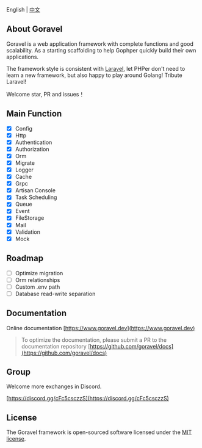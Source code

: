 <!-- <p align="center"><img src="https://goravel.s3.us-east-2.amazonaws.com/goravel-word.png" width="300"></p> -->

English | [中文](../zh/README.md)

## About Goravel

Goravel is a web application framework with complete functions and good scalability. As a starting scaffolding to help Gophper quickly build their own applications.

The framework style is consistent with [Laravel](https://github.com/laravel/laravel), let PHPer don't need to learn a new framework, but also happy to play around Golang! Tribute Laravel!

Welcome star, PR and issues！

## Main Function

- [x] Config
- [x] Http
- [x] Authentication
- [x] Authorization
- [x] Orm
- [x] Migrate
- [x] Logger
- [x] Cache
- [x] Grpc
- [x] Artisan Console
- [x] Task Scheduling
- [x] Queue
- [x] Event
- [x] FileStorage
- [x] Mail
- [x] Validation
- [x] Mock

## Roadmap

- [ ] Optimize migration
- [ ] Orm relationships
- [ ] Custom .env path
- [ ] Database read-write separation

## Documentation

Online documentation [https://www.goravel.dev](https://www.goravel.dev)

> To optimize the documentation, please submit a PR to the documentation repository [https://github.com/goravel/docs](https://github.com/goravel/docs)

## Group

Welcome more exchanges in Discord.

[https://discord.gg/cFc5csczzS](https://discord.gg/cFc5csczzS)

## License

The Goravel framework is open-sourced software licensed under the [MIT license](https://opensource.org/licenses/MIT).
